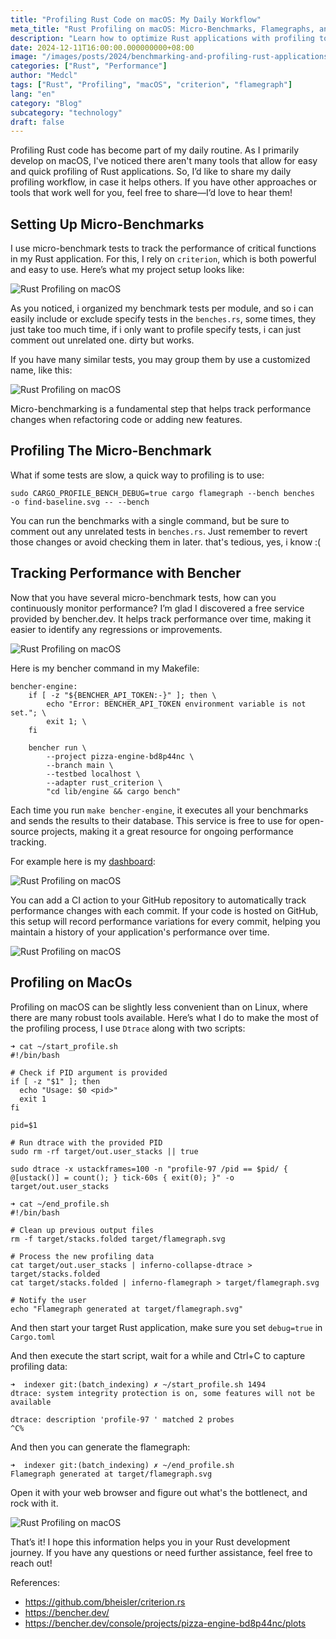 ```yaml
---
title: "Profiling Rust Code on macOS: My Daily Workflow"
meta_title: "Rust Profiling on macOS: Micro-Benchmarks, Flamegraphs, and DTrace"
description: "Learn how to optimize Rust applications with profiling tools like criterion, cargo flamegraph, and DTrace on macOS."
date: 2024-12-11T16:00:00.000000000+08:00
image: "/images/posts/2024/benchmarking-and-profiling-rust-applications-on-macos-a-practical-guide/cover.jpg"
categories: ["Rust", "Performance"]
author: "Medcl"
tags: ["Rust", "Profiling", "macOS", "criterion", "flamegraph"]
lang: "en"
category: "Blog"
subcategory: "technology"
draft: false
---
```


Profiling Rust code has become part of my daily routine. As I primarily develop on macOS, I've noticed there aren't many tools that allow for easy and quick profiling of Rust applications. So, I’d like to share my daily profiling workflow, in case it helps others. If you have other approaches or tools that work well for you, feel free to share—I’d love to hear them!

## Setting Up Micro-Benchmarks

I use micro-benchmark tests to track the performance of critical functions in my Rust application. For this, I rely on `criterion`, which is both powerful and easy to use. Here’s what my project setup looks like:

![Rust Profiling on macOS](/images/posts/2024/benchmarking-and-profiling-rust-applications-on-macos-a-practical-guide/benchmark-rust-1.png)

As you noticed, i organized my benchmark tests per module, and so i can easily include or exclude specify tests in the `benches.rs`, some times, they just take too much time, if i only want to profile specify tests, i can just comment out unrelated one. dirty but works.

If you have many similar tests, you may group them by use a customized name, like this:

![Rust Profiling on macOS](/images/posts/2024/benchmarking-and-profiling-rust-applications-on-macos-a-practical-guide/benchmark-rust-2.png)

Micro-benchmarking is a fundamental step that helps track performance changes when refactoring code or adding new features.

## Profiling The Micro-Benchmark

What if some tests are slow, a quick way to profiling is to use:

```shell
sudo CARGO_PROFILE_BENCH_DEBUG=true cargo flamegraph --bench benches   -o find-baseline.svg -- --bench
```

You can run the benchmarks with a single command, but be sure to comment out any unrelated tests in `benches.rs`. Just remember to revert those changes or avoid checking them in later. that's tedious, yes, i know :(

## Tracking Performance with Bencher

Now that you have several micro-benchmark tests, how can you continuously monitor performance? I’m glad I discovered a free service provided by bencher.dev. It helps track performance over time, making it easier to identify any regressions or improvements.

![Rust Profiling on macOS](/images/posts/2024/benchmarking-and-profiling-rust-applications-on-macos-a-practical-guide/benchmark-rust-3.png)

Here is my bencher command in my Makefile:

```shell
bencher-engine:
    if [ -z "${BENCHER_API_TOKEN:-}" ]; then \
        echo "Error: BENCHER_API_TOKEN environment variable is not set."; \
        exit 1; \
    fi

    bencher run \
        --project pizza-engine-bd8p44nc \
        --branch main \
        --testbed localhost \
        --adapter rust_criterion \
        "cd lib/engine && cargo bench"
```

Each time you run `make bencher-engine`, it executes all your benchmarks and sends the results to their database. This service is free to use for open-source projects, making it a great resource for ongoing performance tracking.

For example here is my [dashboard](https://bencher.dev/console/projects/pizza-engine-bd8p44nc/plots):

![Rust Profiling on macOS](/images/posts/2024/benchmarking-and-profiling-rust-applications-on-macos-a-practical-guide/benchmark-rust-4.png)

You can add a CI action to your GitHub repository to automatically track performance changes with each commit. If your code is hosted on GitHub, this setup will record performance variations for every commit, helping you maintain a history of your application's performance over time.

![Rust Profiling on macOS](/images/posts/2024/benchmarking-and-profiling-rust-applications-on-macos-a-practical-guide/benchmark-rust-5.png)

## Profiling on MacOs

Profiling on macOS can be slightly less convenient than on Linux, where there are many robust tools available. Here’s what I do to make the most of the profiling process, I use `Dtrace` along with two scripts:

```shell
➜ cat ~/start_profile.sh
#!/bin/bash

# Check if PID argument is provided
if [ -z "$1" ]; then
  echo "Usage: $0 <pid>"
  exit 1
fi

pid=$1

# Run dtrace with the provided PID
sudo rm -rf target/out.user_stacks || true

sudo dtrace -x ustackframes=100 -n "profile-97 /pid == $pid/ { @[ustack()] = count(); } tick-60s { exit(0); }" -o target/out.user_stacks

➜ cat ~/end_profile.sh
#!/bin/bash

# Clean up previous output files
rm -f target/stacks.folded target/flamegraph.svg

# Process the new profiling data
cat target/out.user_stacks | inferno-collapse-dtrace > target/stacks.folded
cat target/stacks.folded | inferno-flamegraph > target/flamegraph.svg

# Notify the user
echo "Flamegraph generated at target/flamegraph.svg"
```

And then start your target Rust application, make sure you set `debug=true` in `Cargo.toml`

And then execute the start script, wait for a while and Ctrl+C to capture profiling data:

```shell
➜  indexer git:(batch_indexing) ✗ ~/start_profile.sh 1494
dtrace: system integrity protection is on, some features will not be available

dtrace: description 'profile-97 ' matched 2 probes
^C%
```

And then you can generate the flamegraph:

```shell
➜  indexer git:(batch_indexing) ✗ ~/end_profile.sh
Flamegraph generated at target/flamegraph.svg
```

Open it with your web browser and figure out what's the bottlenect, and rock with it.

![Rust Profiling on macOS](/images/posts/2024/benchmarking-and-profiling-rust-applications-on-macos-a-practical-guide/benchmark-rust-6.png)

That’s it! I hope this information helps you in your Rust development journey. If you have any questions or need further assistance, feel free to reach out!

References:

- https://github.com/bheisler/criterion.rs
- https://bencher.dev/
- https://bencher.dev/console/projects/pizza-engine-bd8p44nc/plots
